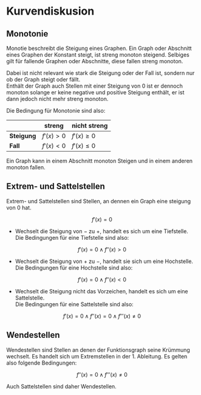 # Kurvendiskusion

## Monotonie

Monotie beschreibt die Steigung eines Graphen. Ein Graph oder Abschnitt eines Graphen der Konstant steigt, ist streng monoton steigend. Selbiges gilt für fallende Graphen oder Abschnitte, diese fallen streng monoton.

Dabei ist nicht relevant wie stark die Steigung oder der Fall ist, sondern nur ob der Graph steigt oder fällt.\
Enthält der Graph auch Stellen mit einer Steigung von $0$ ist er dennoch monoton solange er keine negative und positive Steigung enthält, er ist dann jedoch nicht mehr streng monoton.

Die Bedingung für Monotonie sind also:

|              | streng      | nicht streng   |
| ------------ | ----------- | -------------- |
| **Steigung** | $f'(x) > 0$ | $f'(x) \geq 0$ |
| **Fall**     | $f'(x) < 0$ | $f'(x) \leq 0$ |

Ein Graph kann in einem Abschnitt monoton Steigen und in einem anderen monoton fallen.

## Extrem- und Sattelstellen

Extrem- und Sattelstellen sind Stellen, an dennen ein Graph eine steigung von $0$ hat.

$$
f'(x) = 0
$$

- Wechselt die Steigung von $-$ zu $+$, handelt es sich um eine Tiefstelle.\
  Die Bedingungen für eine Tiefstelle sind also:

$$
f'(x) = 0 \wedge f''(x) > 0
$$

- Wechselt die Steigung von $+$ zu $-$, handelt sie sich um eine Hochstelle.\
  Die Bedingungen für eine Hochstelle sind also:

$$
f'(x) = 0 \wedge f''(x) < 0
$$

- Wechselt die Steigung nicht das Vorzeichen, handelt es sich um eine Sattelstelle.\
  Die Bedingungen für eine Sattelstelle sind also:

$$
f'(x) = 0 \wedge f''(x) = 0 \wedge f'''(x) \neq 0
$$

## Wendestellen

Wendestellen sind Stellen an denen der Funktionsgraph seine Krümmung wechselt. Es handelt sich um Extremstellen in der 1. Ableitung. Es gelten also folgende Bedingungen:

$$
f''(x) = 0 \wedge f'''(x) \neq 0
$$

Auch Sattelstellen sind daher Wendestellen.
